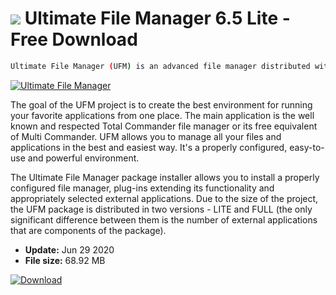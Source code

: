 # ![](https://cdn.softexe.net/static/icon/0/ultimate-file-manager-9172.png) Ultimate File Manager 6.5 Lite - Free Download

```sh
Ultimate File Manager (UFM) is an advanced file manager distributed with carefully selected and configured free applications.
```
[![Ultimate File Manager](https://gallery.dpcdn.pl/imgc/Tools/75859/g_-_420x350_1.5_-_x337c3053-3d39-4b7c-8db7-3f549ee0c5fb.png)](https://softexe.net/win/disks-files/file-managers/ultimate-file-manager:apgb.html)

The goal of the UFM project is to create the best environment for running your favorite applications from one place. The main application is the well known and respected Total Commander file manager or its free equivalent of Multi Commander. UFM allows you to manage all your files and applications in the best and easiest way. It's a properly configured, easy-to-use and powerful environment.
 
 The Ultimate File Manager package installer allows you to install a properly configured file manager, plug-ins extending its functionality and appropriately selected external applications. Due to the size of the project, the UFM package is distributed in two versions - LITE and FULL (the only significant difference between them is the number of external applications that are components of the package).


- **Update:** Jun 29 2020
- **File size:** 68.92 MB

[![Download](https://cdn.softexe.net/static/img/download.png)](https://softexe.net/win/disks-files/file-managers/ultimate-file-manager:apgb.html)


